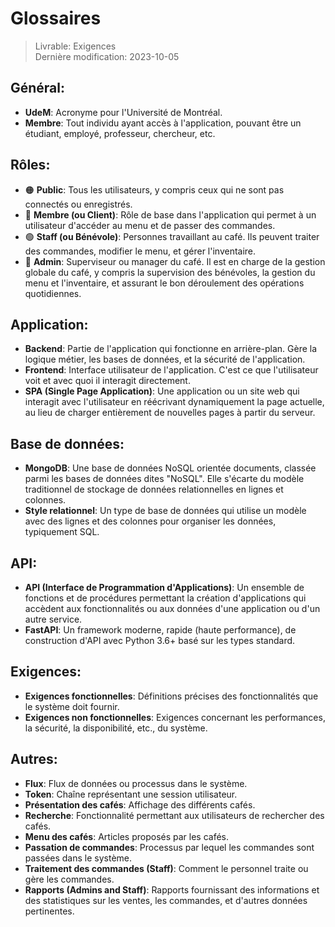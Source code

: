 # Glossaires

> Livrable: Exigences  
> Dernière modification: 2023-10-05
>

## Général:

- **UdeM**: Acronyme pour l'Université de Montréal.
- **Membre**: Tout individu ayant accès à l'application, pouvant être un étudiant, employé, professeur, chercheur, etc.

## Rôles:

- 🟠 **Public**: Tous les utilisateurs, y compris ceux qui ne sont pas connectés ou enregistrés.
- 🔵 **Membre (ou Client)**: Rôle de base dans l'application qui permet à un utilisateur d'accéder au menu et de passer des commandes.
- 🟢 **Staff (ou Bénévole)**: Personnes travaillant au café. Ils peuvent traiter des commandes, modifier le menu, et gérer l'inventaire.
- 🔴 **Admin**: Superviseur ou manager du café. Il est en charge de la gestion globale du café, y compris la supervision des bénévoles, la gestion du menu et l'inventaire, et assurant le bon déroulement des opérations quotidiennes.

## Application:

- **Backend**: Partie de l'application qui fonctionne en arrière-plan. Gère la logique métier, les bases de données, et la sécurité de l'application.
- **Frontend**: Interface utilisateur de l'application. C'est ce que l'utilisateur voit et avec quoi il interagit directement.
- **SPA (Single Page Application)**: Une application ou un site web qui interagit avec l'utilisateur en réécrivant dynamiquement la page actuelle, au lieu de charger entièrement de nouvelles pages à partir du serveur.

## Base de données:

- **MongoDB**: Une base de données NoSQL orientée documents, classée parmi les bases de données dites "NoSQL". Elle s'écarte du modèle traditionnel de stockage de données relationnelles en lignes et colonnes.
- **Style relationnel**: Un type de base de données qui utilise un modèle avec des lignes et des colonnes pour organiser les données, typiquement SQL.

## API:

- **API (Interface de Programmation d'Applications)**: Un ensemble de fonctions et de procédures permettant la création d'applications qui accèdent aux fonctionnalités ou aux données d'une application ou d'un autre service.
- **FastAPI**: Un framework moderne, rapide (haute performance), de construction d'API avec Python 3.6+ basé sur les types standard.

## Exigences:

- **Exigences fonctionnelles**: Définitions précises des fonctionnalités que le système doit fournir.
- **Exigences non fonctionnelles**: Exigences concernant les performances, la sécurité, la disponibilité, etc., du système.

## Autres:

- **Flux**: Flux de données ou processus dans le système.
- **Token**: Chaîne représentant une session utilisateur.
- **Présentation des cafés**: Affichage des différents cafés.
- **Recherche**: Fonctionnalité permettant aux utilisateurs de rechercher des cafés.
- **Menu des cafés**: Articles proposés par les cafés.
- **Passation de commandes**: Processus par lequel les commandes sont passées dans le système.
- **Traitement des commandes (Staff)**: Comment le personnel traite ou gère les commandes.
- **Rapports (Admins and Staff)**: Rapports fournissant des informations et des statistiques sur les ventes, les commandes, et d'autres données pertinentes.
